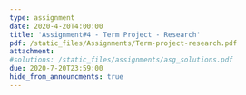 ```yaml
---
type: assignment
date: 2020-4-20T4:00:00
title: 'Assignment#4 - Term Project - Research'
pdf: /static_files/Assignments/Term-project-research.pdf
attachment: 
#solutions: /static_files/assignments/asg_solutions.pdf
due: 2020-7-20T23:59:00
hide_from_announcments: true
---
```


